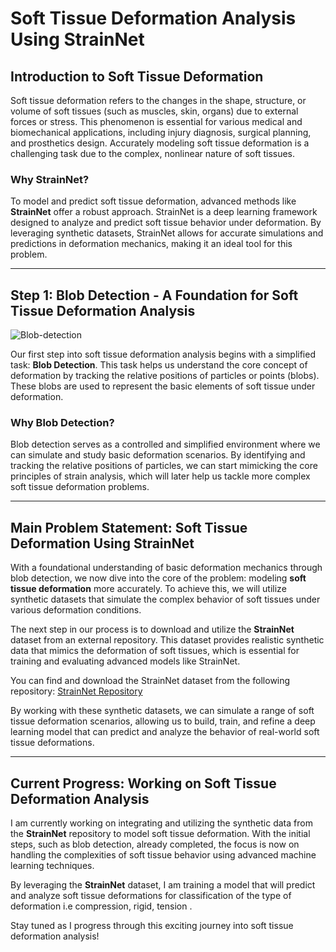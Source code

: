 # **Soft Tissue Deformation Analysis Using StrainNet**

## **Introduction to Soft Tissue Deformation**

Soft tissue deformation refers to the changes in the shape, structure, or volume of soft tissues (such as muscles, skin, organs) due to external forces or stress. This phenomenon is essential for various medical and biomechanical applications, including injury diagnosis, surgical planning, and prosthetics design. Accurately modeling soft tissue deformation is a challenging task due to the complex, nonlinear nature of soft tissues.

### **Why StrainNet?**

To model and predict soft tissue deformation, advanced methods like **StrainNet** offer a robust approach. StrainNet is a deep learning framework designed to analyze and predict soft tissue behavior under deformation. By leveraging synthetic datasets, StrainNet allows for accurate simulations and predictions in deformation mechanics, making it an ideal tool for this problem.

---

## **Step 1: Blob Detection - A Foundation for Soft Tissue Deformation Analysis**

![Blob-detection]((../Blob-detection))

Our first step into soft tissue deformation analysis begins with a simplified task: **Blob Detection**. This task helps us understand the core concept of deformation by tracking the relative positions of particles or points (blobs). These blobs are used to represent the basic elements of soft tissue under deformation.

### **Why Blob Detection?**

Blob detection serves as a controlled and simplified environment where we can simulate and study basic deformation scenarios. By identifying and tracking the relative positions of particles, we can start mimicking the core principles of strain analysis, which will later help us tackle more complex soft tissue deformation problems.

---

## **Main Problem Statement: Soft Tissue Deformation Using StrainNet**

With a foundational understanding of basic deformation mechanics through blob detection, we now dive into the core of the problem: modeling **soft tissue deformation** more accurately. To achieve this, we will utilize synthetic datasets that simulate the complex behavior of soft tissues under various deformation conditions.

The next step in our process is to download and utilize the **StrainNet** dataset from an external repository. This dataset provides realistic synthetic data that mimics the deformation of soft tissues, which is essential for training and evaluating advanced models like StrainNet.

You can find and download the StrainNet dataset from the following repository: [StrainNet Repository](https://github.com/reecehuff/StrainNet)

By working with these synthetic datasets, we can simulate a range of soft tissue deformation scenarios, allowing us to build, train, and refine a deep learning model that can predict and analyze the behavior of real-world soft tissue deformations.

---

## **Current Progress: Working on Soft Tissue Deformation Analysis**

I am currently working on integrating and utilizing the synthetic data from the **StrainNet** repository to model soft tissue deformation. With the initial steps, such as blob detection, already completed, the focus is now on handling the complexities of soft tissue behavior using advanced machine learning techniques.

By leveraging the **StrainNet** dataset, I am training a model that will predict and analyze soft tissue deformations for classification of the type of deformation i.e compression, rigid, tension .

Stay tuned as I progress through this exciting journey into soft tissue deformation analysis!

